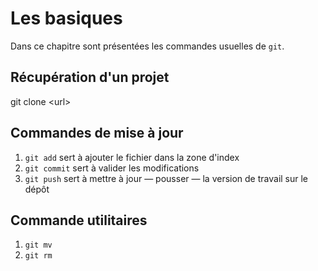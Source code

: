 # Les basiques

Dans ce chapitre sont présentées les commandes usuelles de `git`.

## Récupération d'un projet 
git clone \<url\>

## Commandes de mise à jour

1. `git add` sert à ajouter le fichier dans la zone d'index 
2. `git commit` sert à valider les modifications
3. `git push` sert à mettre à jour &mdash; pousser &mdash; la version de travail sur le dépôt 

## Commande utilitaires

1. `git mv`
2. `git rm`